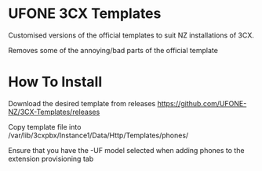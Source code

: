 # UFONE 3CX Templates

Customised versions of the official templates to suit NZ installations of 3CX.

Removes some of the annoying/bad parts of the official template

# How To Install
Download the desired template from releases https://github.com/UFONE-NZ/3CX-Templates/releases

Copy template file into /var/lib/3cxpbx/Instance1/Data/Http/Templates/phones/

Ensure that you have the -UF model selected when adding phones to the extension provisioning tab

